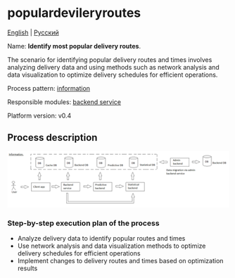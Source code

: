 # populardevileryroutes

[English](populardevileryroutes.md) | [Русский](populardevileryroutes.ru.md)

Name: **Identify most popular delivery routes**.

The scenario for identifying popular delivery routes and times involves analyzing delivery data and using methods such as network analysis and data visualization to optimize delivery schedules for efficient operations.

Process pattern: [information](../../processpatterns/information.md)

Responsible modules: [backend service](../../backend/statisticalbackend.md)

Platform version: v0.4

## Process description

![information_overall](../../img/processpatterns/information_overall.png)

### Step-by-step execution plan of the process

- Analyze delivery data to identify popular routes and times
- Use network analysis and data visualization methods to optimize delivery schedules for efficient operations
- Implement changes to delivery routes and times based on optimization results
